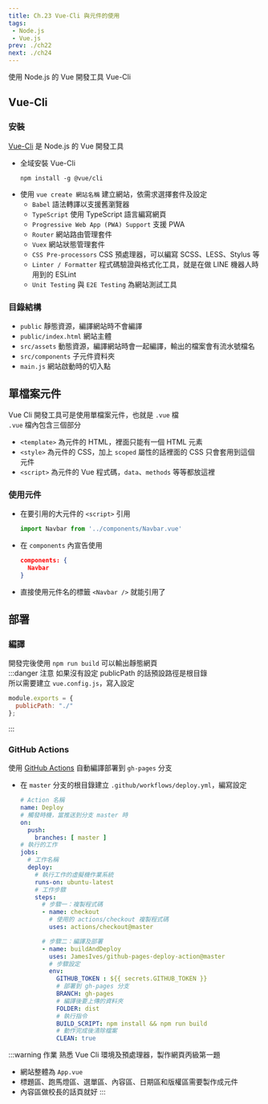```yaml
--- 
title: Ch.23 Vue-Cli 與元件的使用
tags:
 - Node.js
 - Vue.js
prev: ./ch22
next: ./ch24
---
```

使用 Node.js 的 Vue 開發工具 Vue-Cli
<!-- more -->
## Vue-Cli
### 安裝
[Vue-Cli](https://cli.vuejs.org/) 是 Node.js 的 Vue 開發工具
- 全域安裝 Vue-Cli
  ```
  npm install -g @vue/cli
  ```
- 使用 `vue create 網站名稱` 建立網站，依需求選擇套件及設定
  - `Babel` 語法轉譯以支援舊瀏覽器
  - `TypeScript` 使用 TypeScript 語言編寫網頁
  - `Progressive Web App (PWA) Support` 支援 PWA
  - `Router` 網站路由管理套件
  - `Vuex` 網站狀態管理套件
  - `CSS Pre-processors` CSS 預處理器，可以編寫 SCSS、LESS、Stylus 等
  - `Linter / Formatter` 程式碼驗證與格式化工具，就是在做 LINE 機器人時用到的 ESLint
  - `Unit Testing` 與 `E2E Testing` 為網站測試工具
### 目錄結構
- `public` 靜態資源，編譯網站時不會編譯
- `public/index.html` 網站主體
- `src/assets` 動態資源，編譯網站時會一起編譯，輸出的檔案會有流水號檔名
- `src/components` 子元件資料夾
- `main.js` 網站啟動時的切入點

## 單檔案元件
Vue Cli 開發工具可是使用單檔案元件，也就是 `.vue` 檔  
`.vue` 檔內包含三個部分

- `<template>` 為元件的 HTML，裡面只能有一個 HTML 元素
- `<style>` 為元件的 CSS，加上 `scoped` 屬性的話裡面的 CSS 只會套用到這個元件
- `<script>` 為元件的 Vue 程式碼，`data`、`methods` 等等都放這裡

### 使用元件
- 在要引用的大元件的 `<script>` 引用
  ```js
  import Navbar from '../components/Navbar.vue'
  ```
- 在 `components` 內宣告使用
  ```json
  components: {
    Navbar
  }
  ```
- 直接使用元件名的標籤 `<Navbar />` 就能引用了

## 部署
### 編譯
開發完後使用 `npm run build` 可以輸出靜態網頁  
:::danger 注意
如果沒有設定 publicPath 的話預設路徑是根目錄  
所以需要建立 `vue.config.js`，寫入設定  
```js
module.exports = {
  publicPath: "./"
};
```
:::

### GitHub Actions
使用 [GitHub Actions](https://github.com/features/actions) 自動編譯部署到 `gh-pages` 分支  
- 在 `master` 分支的根目錄建立 `.github/workflows/deploy.yml`，編寫設定
  ```yml
  # Action 名稱
  name: Deploy
  # 觸發時機，當推送到分支 master 時
  on:
    push:
      branches: [ master ]
  # 執行的工作
  jobs:
    # 工作名稱
    deploy:
      # 執行工作的虛擬機作業系統
      runs-on: ubuntu-latest
      # 工作步驟
      steps:
        # 步驟一：複製程式碼
        - name: checkout
          # 使用的 actions/checkout 複製程式碼
          uses: actions/checkout@master

        # 步驟二：編譯及部署
        - name: buildAndDeploy
          uses: JamesIves/github-pages-deploy-action@master 
          # 步驟設定
          env:
            GITHUB_TOKEN : ${{ secrets.GITHUB_TOKEN }}
            # 部署到 gh-pages 分支
            BRANCH: gh-pages
            # 編譯後要上傳的資料夾
            FOLDER: dist
            # 執行指令
            BUILD_SCRIPT: npm install && npm run build
            # 動作完成後清除檔案
            CLEAN: true
  ```

:::warning 作業
熟悉 Vue Cli 環境及預處理器，製作網頁丙級第一題
- 網站整體為 `App.vue`
- 標題區、跑馬燈區、選單區、內容區、日期區和版權區需要製作成元件
- 內容區做校長的話頁就好
:::
